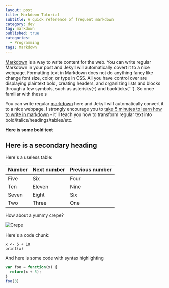 ```yaml
---
layout: post
title: Markdown Tutorial
subtitle: A quick reference of frequent markdown
category: dev
tag: markdown
published: true
categories:
  - Programming
tags: Markdown
---
```


[Markdown](http://markdowntutorial.com/) is a way to write content for the web. You can write regular Markdown in your post and Jekyll will automatically covert it to a nice webpage. Formatting text in Markdown does not do anything fancy like change font size, color, or type in CSS. All you have control over are displaying plaintext bold, creating headers, and organizing lists and blocks through a few symbols, such as asterisks(`*`) and backticks(`\``). So once familiar with these s
<!--more-->

You can write regular [markdown](http://markdowntutorial.com/) here and Jekyll will automatically convert it to a nice webpage.  I strongly encourage you to [take 5 minutes to learn how to write in markdown](http://markdowntutorial.com/) - it'll teach you how to transform regular text into bold/italics/headings/tables/etc.

**Here is some bold text**


## Here is a secondary heading

Here's a useless table:
 
| Number | Next number | Previous number |
| :------ |:--- | :--- |
| Five | Six | Four |
| Ten | Eleven | Nine |
| Seven | Eight | Six |
| Two | Three | One |
 

How about a yummy crepe?

![Crepe](http://lafenicegelato.com/wp-content/uploads/2014/09/crepes-with-chocolate.jpg)

Here's a code chunk:

~~~
x <- 5 + 10
print(x)
~~~

And here is some code with syntax highlighting

```javascript
var foo = function(x) {
  return(x + 5);
}
foo(3)
```
